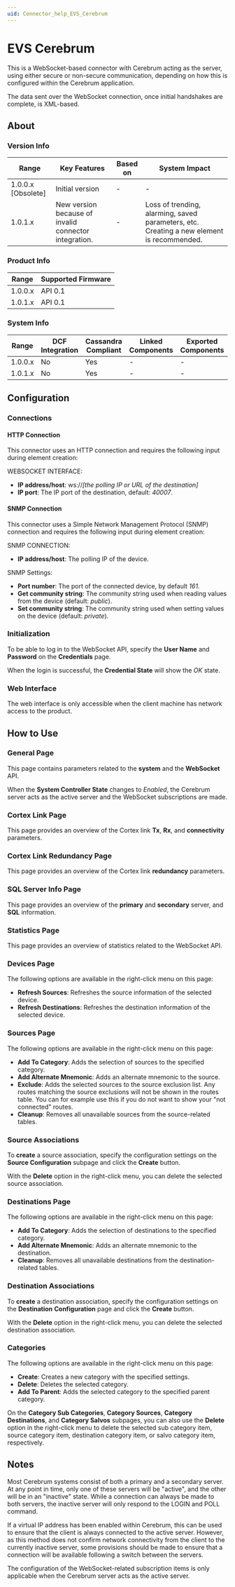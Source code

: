 ```yaml
---
uid: Connector_help_EVS_Cerebrum
---
```


# EVS Cerebrum

This is a WebSocket-based connector with Cerebrum acting as the server, using either secure or non-secure communication, depending on how this is configured within the Cerebrum application.

The data sent over the WebSocket connection, once initial handshakes are complete, is XML-based.

## About

### Version Info

| Range | Key Features | Based on | System Impact |
|--|--|--|--|
| 1.0.0.x [Obsolete] | Initial version | - | - |
| 1.0.1.x | New version because of invalid connector integration. | - | Loss of trending, alarming, saved parameters, etc. Creating a new element is recommended. |

### Product Info

| Range     | Supported Firmware     |
|-----------|------------------------|
| 1.0.0.x   | API 0.1                |
| 1.0.1.x   | API 0.1                |

### System Info

| Range     | DCF Integration     | Cassandra Compliant     | Linked Components     | Exported Components     |
|-----------|---------------------|-------------------------|-----------------------|-------------------------|
| 1.0.0.x   | No                  | Yes                     | -                     | -                       |
| 1.0.1.x   | No                  | Yes                     | -                     | -                       |

## Configuration

### Connections

#### HTTP Connection

This connector uses an HTTP connection and requires the following input during element creation:

WEBSOCKET INTERFACE:

- **IP address/host**: ws://*\[the polling IP or URL of the destination\]*
- **IP port**: The IP port of the destination, default: *40007*.

#### SNMP Connection

This connector uses a Simple Network Management Protocol (SNMP) connection and requires the following input during element creation:

SNMP CONNECTION:

- **IP address/host**: The polling IP of the device.

SNMP Settings:

- **Port number**: The port of the connected device, by default *161*.
- **Get community string**: The community string used when reading values from the device (default: *public*).
- **Set community string**: The community string used when setting values on the device (default: *private*).

### Initialization

To be able to log in to the WebSocket API, specify the **User Name** and **Password** on the **Credentials** page.

When the login is successful, the **Credential State** will show the *OK* state.

### Web Interface

The web interface is only accessible when the client machine has network access to the product.

## How to Use

### General Page

This page contains parameters related to the **system** and the **WebSocket** API.

When the **System Controller State** changes to *Enabled*, the Cerebrum server acts as the active server and the WebSocket subscriptions are made.

### Cortex Link Page

This page provides an overview of the Cortex link **Tx**, **Rx**, and **connectivity** parameters.

### Cortex Link Redundancy Page

This page provides an overview of the Cortex link **redundancy** parameters.

### SQL Server Info Page

This page provides an overview of the **primary** and **secondary** server, and **SQL** information.

### Statistics Page

This page provides an overview of statistics related to the WebSocket API.

### Devices Page

The following options are available in the right-click menu on this page:

- **Refresh Sources**: Refreshes the source information of the selected device.
- **Refresh Destinations**: Refreshes the destination information of the selected device.

### Sources Page

The following options are available in the right-click menu on this page:

- **Add To Category**: Adds the selection of sources to the specified category.
- **Add Alternate Mnemonic**: Adds an alternate mnemonic to the source.
- **Exclude**: Adds the selected sources to the source exclusion list. Any routes matching the source exclusions will not be shown in the routes table. You can for example use this if you do not want to show your "not connected" routes.
- **Cleanup**: Removes all unavailable sources from the source-related tables.

### Source Associations

To **create** a source association, specify the configuration settings on the **Source Configuration** subpage and click the **Create** button.

With the **Delete** option in the right-click menu, you can delete the selected source association.

### Destinations Page

The following options are available in the right-click menu on this page:

- **Add To Category**: Adds the selection of destinations to the specified category.
- **Add Alternate Mnemonic**: Adds an alternate mnemonic to the destination.
- **Cleanup**: Removes all unavailable destinations from the destination-related tables.

### Destination Associations

To **create** a destination association, specify the configuration settings on the **Destination** **Configuration** page and click the **Create** button.

With the **Delete** option in the right-click menu, you can delete the selected destination association.

### Categories

The following options are available in the right-click menu on this page:

- **Create**: Creates a new category with the specified settings.
- **Delete**: Deletes the selected category.
- **Add To Parent**: Adds the selected category to the specified parent category.

On the **Category Sub Categories**, **Category Sources**, **Category Destinations**, and **Category Salvos** subpages, you can also use the **Delete** option in the right-click menu to delete the selected sub category item, source category item, destination category item, or salvo category item, respectively.

## Notes

Most Cerebrum systems consist of both a primary and a secondary server. At any point in time, only one of these servers will be "active", and the other will be in an "inactive" state. While a connection can always be made to both servers, the inactive server will only respond to the LOGIN and POLL command.

If a virtual IP address has been enabled within Cerebrum, this can be used to ensure that the client is always connected to the active server. However, as this method does not confirm network connectivity from the client to the currently inactive server, some provisions should be made to ensure that a connection will be available following a switch between the servers.

The configuration of the WebSocket-related subscription items is only applicable when the Cerebrum server acts as the active server.
